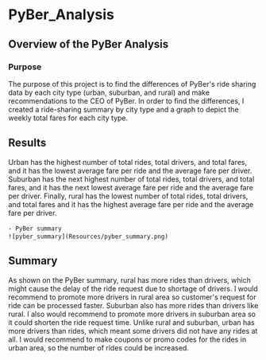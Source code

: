 # PyBer_Analysis
## Overview of the PyBer Analysis
### Purpose
The purpose of this project is to find the differences of PyBer's ride sharing data by each city type (urban, suburban, and rural) and make recommendations to the CEO of PyBer. In order to find the differences, I created a ride-sharing summary by city type and a graph to depict the weekly total fares for each city type. 


## Results
Urban has the highest number of total rides, total drivers, and total fares, and it has the lowest average fare per ride and the average fare per driver. Suburban has the next highest number of total rides, total drivers, and total fares, and it has the next lowest average fare per ride and the average fare per driver. Finally, rural has the lowest number of total rides, total drivers, and total fares and it has the highest average fare per ride and the average fare per driver. 

	- PyBer summary
	![pyber_summary](Resources/pyber_summary.png)

## Summary

As shown on the PyBer summary, rural has more rides than drivers, which might cause the delay of the ride request due to shortage of drivers. I would recommend to promote more drivers in rural area so customer's request for ride can be processed faster. Suburban also has more rides than drivers like rural. I also would recommend to promote more drivers in suburban area so it could shorten the ride request time. Unlike rural and suburban, urban has more drivers than rides, which meant some drivers did not have any rides at all. I would recommend to make coupons or promo codes for the rides in urban area, so the number of rides could be increased.  

